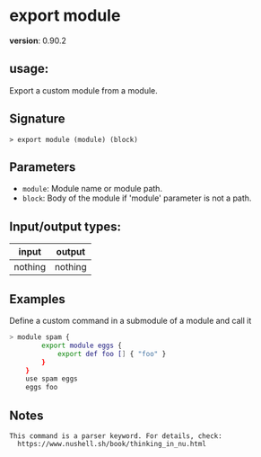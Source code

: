 # export module

**version**: 0.90.2

## **usage**:

Export a custom module from a module.

## Signature

`> export module (module) (block)`

## Parameters

- `module`: Module name or module path.
- `block`: Body of the module if 'module' parameter is not a path.

## Input/output types:

| input   | output  |
| ------- | ------- |
| nothing | nothing |

## Examples

Define a custom command in a submodule of a module and call it

```bash
> module spam {
        export module eggs {
            export def foo [] { "foo" }
        }
    }
    use spam eggs
    eggs foo
```

## Notes

```text
This command is a parser keyword. For details, check:
  https://www.nushell.sh/book/thinking_in_nu.html
```
